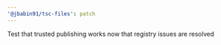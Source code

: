 ```yaml
---
'@jbabin91/tsc-files': patch
---
```


Test that trusted publishing works now that registry issues are resolved
